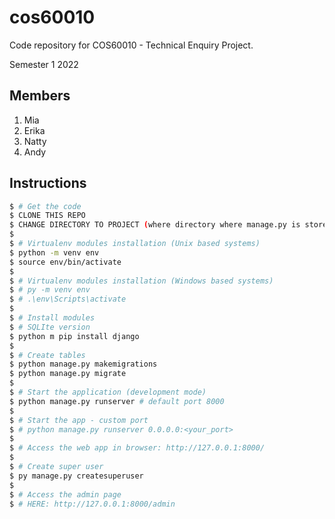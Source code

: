 # cos60010
Code repository for COS60010 - Technical Enquiry Project.

Semester 1 2022

## Members
1. Mia
2. Erika
3. Natty
4. Andy

## Instructions

```bash
$ # Get the code
$ CLONE THIS REPO
$ CHANGE DIRECTORY TO PROJECT (where directory where manage.py is stored)
$
$ # Virtualenv modules installation (Unix based systems)
$ python -m venv env 
$ source env/bin/activate
$
$ # Virtualenv modules installation (Windows based systems)
$ # py -m venv env 
$ # .\env\Scripts\activate
$
$ # Install modules
$ # SQLIte version
$ python m pip install django
$
$ # Create tables
$ python manage.py makemigrations
$ python manage.py migrate
$
$ # Start the application (development mode)
$ python manage.py runserver # default port 8000
$
$ # Start the app - custom port 
$ # python manage.py runserver 0.0.0.0:<your_port>
$
$ # Access the web app in browser: http://127.0.0.1:8000/
$
$ # Create super user
$ py manage.py createsuperuser
$ 
$ # Access the admin page
$ # HERE: http://127.0.0.1:8000/admin

```
